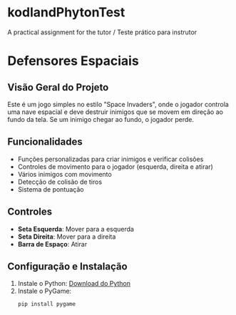 # kodlandPhytonTest
A practical assignment for the tutor / Teste prático para instrutor
# Defensores Espaciais

## Visão Geral do Projeto
Este é um jogo simples no estilo "Space Invaders", onde o jogador controla uma nave espacial e deve destruir inimigos que se movem em direção ao fundo da tela. Se um inimigo chegar ao fundo, o jogador perde.

## Funcionalidades
- Funções personalizadas para criar inimigos e verificar colisões
- Controles de movimento para o jogador (esquerda, direita e atirar)
- Vários inimigos com movimento
- Detecção de colisão de tiros
- Sistema de pontuação

## Controles
- **Seta Esquerda**: Mover para a esquerda
- **Seta Direita**: Mover para a direita
- **Barra de Espaço**: Atirar

## Configuração e Instalação
1. Instale o Python: [Download do Python](https://www.python.org/downloads/)
2. Instale o PyGame:
   ```bash
   pip install pygame
